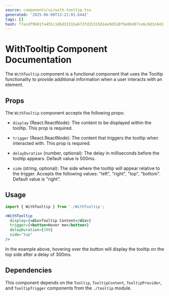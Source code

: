 ```yaml
---
source: components/ui/with-tooltip.tsx
generated: '2025-06-08T13:21:01.644Z'
tags: []
hash: f7acdf9681fa455c1d6d3151ba672fd2531581ee9d518f9e0bd87ce6c8d3c643
---
```

# WithTooltip Component Documentation

The `WithTooltip` component is a functional component that uses the Tooltip functionality to provide additional information when a user interacts with an element.

## Props

The `WithTooltip` component accepts the following props:

- `display` (React.ReactNode): The content to be displayed within the tooltip. This prop is required.

- `trigger` (React.ReactNode): The content that triggers the tooltip when interacted with. This prop is required.

- `delayDuration` (number, optional): The delay in milliseconds before the tooltip appears. Default value is 500ms.

- `side` (string, optional): The side where the tooltip will appear relative to the trigger. Accepts the following values: "left", "right", "top", "bottom". Default value is "right".

## Usage

```jsx
import { WithTooltip } from './WithTooltip';

<WithTooltip 
  display={<div>Tooltip Content</div>}
  trigger={<button>Hover me</button>}
  delayDuration={300}
  side="top"
/>
```

In the example above, hovering over the button will display the tooltip on the top side after a delay of 300ms.

## Dependencies

This component depends on the `Tooltip`, `TooltipContent`, `TooltipProvider`, and `TooltipTrigger` components from the `./tooltip` module.
